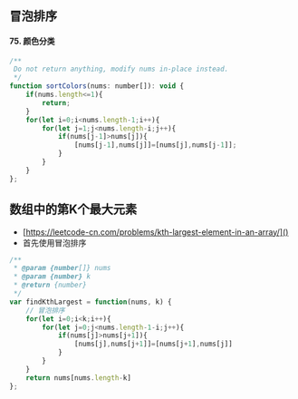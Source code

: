 ## 冒泡排序

#### 75. 颜色分类
```js
/**
 Do not return anything, modify nums in-place instead.
 */
function sortColors(nums: number[]): void {
    if(nums.length<=1){
        return;
    }
    for(let i=0;i<nums.length-1;i++){
        for(let j=1;j<nums.length-i;j++){
            if(nums[j-1]>nums[j]){
                [nums[j-1],nums[j]]=[nums[j],nums[j-1]];
            }
        }
    }
};
```


## 数组中的第K个最大元素
* [https://leetcode-cn.com/problems/kth-largest-element-in-an-array/]()
* 首先使用冒泡排序
```javascript
/**
 * @param {number[]} nums
 * @param {number} k
 * @return {number}
 */
var findKthLargest = function(nums, k) {
    // 冒泡排序
    for(let i=0;i<k;i++){
        for(let j=0;j<nums.length-1-i;j++){
            if(nums[j]>nums[j+1]){
                [nums[j],nums[j+1]]=[nums[j+1],nums[j]]
            }
        }
    }
    return nums[nums.length-k]
};
```
